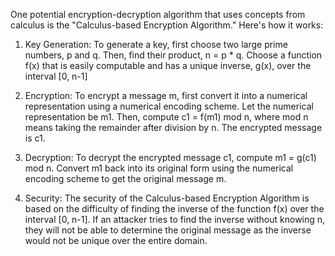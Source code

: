 
One potential encryption-decryption algorithm that uses concepts from calculus is the "Calculus-based Encryption Algorithm." Here's how it works:

1. Key Generation: To generate a key, first choose two large prime numbers, p and q. Then, find their product, n = p * q. Choose a function f(x) that is easily computable and has a unique inverse, g(x), over the interval [0, n-1]

2. Encryption: To encrypt a message m, first convert it into a numerical representation using a numerical encoding scheme. Let the numerical representation be m1. Then, compute c1 = f(m1) mod n, where mod n means taking the remainder after division by n. The encrypted message is c1.

3. Decryption: To decrypt the encrypted message c1, compute m1 = g(c1) mod n. Convert m1 back into its original form using the numerical encoding scheme to get the original message m.

4. Security: The security of the Calculus-based Encryption Algorithm is based on the difficulty of finding the inverse of the function f(x) over the interval [0, n-1]. If an attacker tries to find the inverse without knowing n, they will not be able to determine the original message as the inverse would not be unique over the entire domain.
